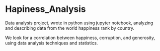 # Hapiness_Analysis
Data analysis project, wrote in python using jupyter notebook,
analyzing and describing data from the world happiness rank by country. 

We look for a correlation between happiness, corruption, and generosity,
using data analysis techniques and statistics.
